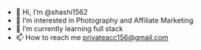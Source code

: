 - 👋 Hi, I’m @shashi1562
- 👀 I’m interested in Photography and Affiliate Marketing
- 🌱 I’m currently learning full stack
- 📫 How to reach me privateacc156@gmail.com

<!---
shashi1562/shashi1562 is a ✨ special ✨ repository because its `README.md` (this file) appears on your GitHub profile.
You can click the Preview link to take a look at your changes.
--->

